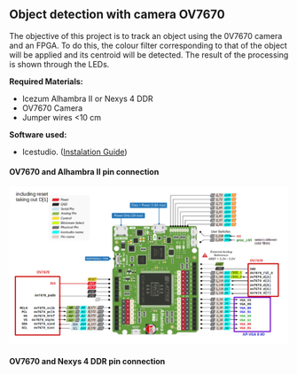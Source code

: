  ## Object detection with camera OV7670
 
The objective of this project is to track an object using the 0V7670 camera and an FPGA. To do this, the colour filter corresponding to that of the object will be applied and its centroid will be detected. The result of the processing is shown through the LEDs.
 
 
**Required Materials:**
- Icezum Alhambra II or Nexys 4 DDR
- OV7670 Camera
- Jumper wires <10 cm

**Software used:**
- Icestudio. ([Instalation Guide](https://github.com/FPGAwars/icestudio#installation "Instalation Guide"))

#### OV7670 and Alhambra II pin connection
![OV7670 camera and alhambra pin connection](https://github.com/Javi-Garci/ObjectDetect_OV7670/blob/master/IMG/ov7670_alhambra_interface.png)

#### OV7670 and Nexys 4 DDR pin connection


